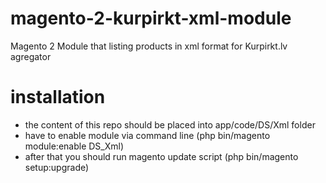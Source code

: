 # magento-2-kurpirkt-xml-module
Magento 2 Module that listing products in xml format for Kurpirkt.lv agregator

# installation 
- the content of this repo should be placed into app/code/DS/Xml folder
- have to enable module via command line (php bin/magento module:enable DS_Xml)
- after that you should run magento update script (php bin/magento setup:upgrade)
